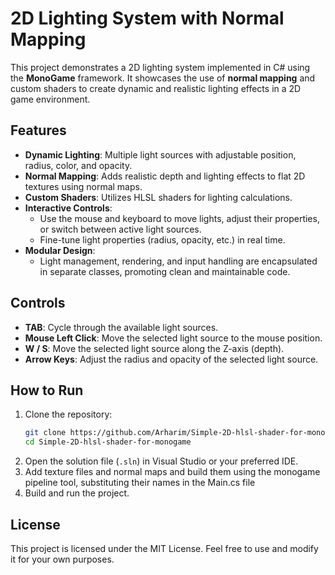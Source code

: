 
# 2D Lighting System with Normal Mapping

This project demonstrates a 2D lighting system implemented in C# using the **MonoGame** framework. 
It showcases the use of **normal mapping** and custom shaders to create dynamic and realistic lighting effects in a 2D game environment. 

## Features

- **Dynamic Lighting**: Multiple light sources with adjustable position, radius, color, and opacity.
- **Normal Mapping**: Adds realistic depth and lighting effects to flat 2D textures using normal maps.
- **Custom Shaders**: Utilizes HLSL shaders for lighting calculations.
- **Interactive Controls**: 
  - Use the mouse and keyboard to move lights, adjust their properties, or switch between active light sources.
  - Fine-tune light properties (radius, opacity, etc.) in real time.
- **Modular Design**: 
  - Light management, rendering, and input handling are encapsulated in separate classes, promoting clean and maintainable code.

## Controls

- **TAB**: Cycle through the available light sources.
- **Mouse Left Click**: Move the selected light source to the mouse position.
- **W / S**: Move the selected light source along the Z-axis (depth).
- **Arrow Keys**: Adjust the radius and opacity of the selected light source.

## How to Run

1. Clone the repository:
   ```bash
   git clone https://github.com/Arharim/Simple-2D-hlsl-shader-for-monogame.git
   cd Simple-2D-hlsl-shader-for-monogame
   ```
2. Open the solution file (`.sln`) in Visual Studio or your preferred IDE.
3. Add texture files and normal maps and build them using the monogame pipeline tool, substituting their names in the Main.cs file
4. Build and run the project.

## License

This project is licensed under the MIT License. Feel free to use and modify it for your own purposes.
